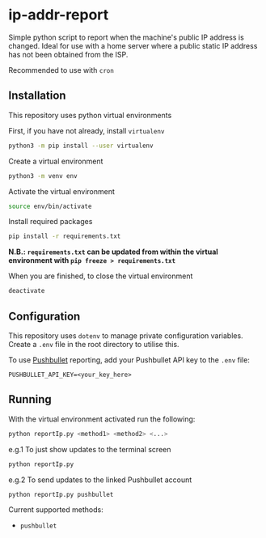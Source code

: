 # ip-addr-report
Simple python script to report when the machine's public IP address is changed. Ideal for use with a home server where a public static IP address has not been obtained from the ISP.

Recommended to use with `cron`

## Installation
This repository uses python virtual environments

First, if you have not already, install `virtualenv`
```bash
python3 -m pip install --user virtualenv
```

Create a virtual environment
```bash
python3 -m venv env
```

Activate the virtual environment
```bash
source env/bin/activate
```

Install required packages
```bash
pip install -r requirements.txt
```

**N.B.: `requirements.txt` can be updated from within the virtual environment with `pip freeze > requirements.txt`**

When you are finished, to close the virtual environment
```bash
deactivate
```

## Configuration
This repository uses `dotenv` to manage private configuration variables. Create a `.env` file in the root directory to utilise this.

To use [Pushbullet](https://pushbullet.com) reporting, add your Pushbullet API key to the `.env` file:
```
PUSHBULLET_API_KEY=<your_key_here>
```

## Running
With the virtual environment activated run the following:
```bash
python reportIp.py <method1> <method2> <...>
```

e.g.1 To just show updates to the terminal screen
```bash
python reportIp.py
```

e.g.2 To send updates to the linked Pushbullet account
```bash
python reportIp.py pushbullet
```

Current supported methods:
* `pushbullet`
